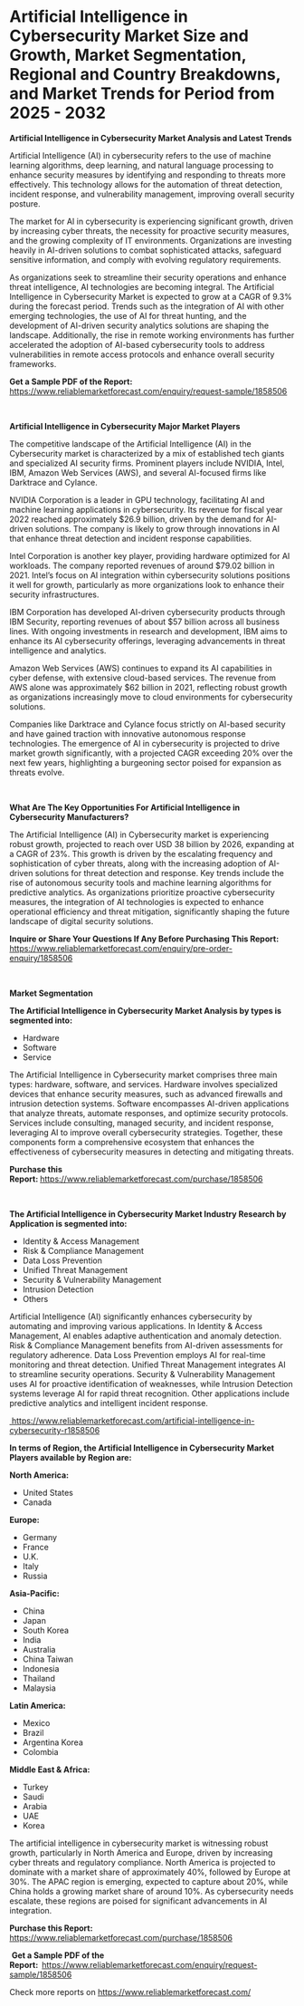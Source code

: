 <p><h1>Artificial Intelligence in Cybersecurity Market Size and Growth, Market Segmentation, Regional and Country Breakdowns, and Market Trends for Period from 2025 -  2032</h1></p><p><strong>Artificial Intelligence in Cybersecurity Market Analysis and Latest Trends</strong></p>
<p><p>Artificial Intelligence (AI) in cybersecurity refers to the use of machine learning algorithms, deep learning, and natural language processing to enhance security measures by identifying and responding to threats more effectively. This technology allows for the automation of threat detection, incident response, and vulnerability management, improving overall security posture. </p><p>The market for AI in cybersecurity is experiencing significant growth, driven by increasing cyber threats, the necessity for proactive security measures, and the growing complexity of IT environments. Organizations are investing heavily in AI-driven solutions to combat sophisticated attacks, safeguard sensitive information, and comply with evolving regulatory requirements. </p><p>As organizations seek to streamline their security operations and enhance threat intelligence, AI technologies are becoming integral. The Artificial Intelligence in Cybersecurity Market is expected to grow at a CAGR of 9.3% during the forecast period. Trends such as the integration of AI with other emerging technologies, the use of AI for threat hunting, and the development of AI-driven security analytics solutions are shaping the landscape. Additionally, the rise in remote working environments has further accelerated the adoption of AI-based cybersecurity tools to address vulnerabilities in remote access protocols and enhance overall security frameworks.</p></p>
<p><strong>Get a Sample PDF of the Report:&nbsp;</strong> <a href="https://www.reliablemarketforecast.com/enquiry/request-sample/1858506?utm_campaign=2732&utm_medium=2&utm_source=Github&utm_content=ia&utm_term=11032025&utm_id=artificial-intelligence-in-cybersecurity">https://www.reliablemarketforecast.com/enquiry/request-sample/1858506</a></p>
<p>&nbsp;</p>
<p><strong>Artificial Intelligence in Cybersecurity Major Market Players</strong></p>
<p><p>The competitive landscape of the Artificial Intelligence (AI) in the Cybersecurity market is characterized by a mix of established tech giants and specialized AI security firms. Prominent players include NVIDIA, Intel, IBM, Amazon Web Services (AWS), and several AI-focused firms like Darktrace and Cylance.</p><p>NVIDIA Corporation is a leader in GPU technology, facilitating AI and machine learning applications in cybersecurity. Its revenue for fiscal year 2022 reached approximately $26.9 billion, driven by the demand for AI-driven solutions. The company is likely to grow through innovations in AI that enhance threat detection and incident response capabilities.</p><p>Intel Corporation is another key player, providing hardware optimized for AI workloads. The company reported revenues of around $79.02 billion in 2021. Intel’s focus on AI integration within cybersecurity solutions positions it well for growth, particularly as more organizations look to enhance their security infrastructures.</p><p>IBM Corporation has developed AI-driven cybersecurity products through IBM Security, reporting revenues of about $57 billion across all business lines. With ongoing investments in research and development, IBM aims to enhance its AI cybersecurity offerings, leveraging advancements in threat intelligence and analytics.</p><p>Amazon Web Services (AWS) continues to expand its AI capabilities in cyber defense, with extensive cloud-based services. The revenue from AWS alone was approximately $62 billion in 2021, reflecting robust growth as organizations increasingly move to cloud environments for cybersecurity solutions.</p><p>Companies like Darktrace and Cylance focus strictly on AI-based security and have gained traction with innovative autonomous response technologies. The emergence of AI in cybersecurity is projected to drive market growth significantly, with a projected CAGR exceeding 20% over the next few years, highlighting a burgeoning sector poised for expansion as threats evolve.</p></p>
<p>&nbsp;</p>
<p><strong>What Are The Key Opportunities For Artificial Intelligence in Cybersecurity Manufacturers?</strong></p>
<p><p>The Artificial Intelligence (AI) in Cybersecurity market is experiencing robust growth, projected to reach over USD 38 billion by 2026, expanding at a CAGR of 23%. This growth is driven by the escalating frequency and sophistication of cyber threats, along with the increasing adoption of AI-driven solutions for threat detection and response. Key trends include the rise of autonomous security tools and machine learning algorithms for predictive analytics. As organizations prioritize proactive cybersecurity measures, the integration of AI technologies is expected to enhance operational efficiency and threat mitigation, significantly shaping the future landscape of digital security solutions.</p></p>
<p><strong>Inquire or Share Your Questions If Any Before Purchasing This Report:</strong> <a href="https://www.reliablemarketforecast.com/enquiry/pre-order-enquiry/1858506?utm_campaign=2732&utm_medium=2&utm_source=Github&utm_content=ia&utm_term=11032025&utm_id=artificial-intelligence-in-cybersecurity">https://www.reliablemarketforecast.com/enquiry/pre-order-enquiry/1858506</a></p>
<p>&nbsp;</p>
<p><strong>Market Segmentation</strong></p>
<p><strong>The Artificial Intelligence in Cybersecurity Market Analysis by types is segmented into:</strong></p>
<p><ul><li>Hardware</li><li>Software</li><li>Service</li></ul></p>
<p><p>The Artificial Intelligence in Cybersecurity market comprises three main types: hardware, software, and services. Hardware involves specialized devices that enhance security measures, such as advanced firewalls and intrusion detection systems. Software encompasses AI-driven applications that analyze threats, automate responses, and optimize security protocols. Services include consulting, managed security, and incident response, leveraging AI to improve overall cybersecurity strategies. Together, these components form a comprehensive ecosystem that enhances the effectiveness of cybersecurity measures in detecting and mitigating threats.</p></p>
<p><strong>Purchase this Report:&nbsp;</strong><a href="https://www.reliablemarketforecast.com/purchase/1858506?utm_campaign=2732&utm_medium=2&utm_source=Github&utm_content=ia&utm_term=11032025&utm_id=artificial-intelligence-in-cybersecurity">https://www.reliablemarketforecast.com/purchase/1858506</a></p>
<p>&nbsp;</p>
<p><strong>The Artificial Intelligence in Cybersecurity Market Industry Research by Application is segmented into:</strong></p>
<p><ul><li>Identity & Access Management</li><li>Risk & Compliance Management</li><li>Data Loss Prevention</li><li>Unified Threat Management</li><li>Security & Vulnerability Management</li><li>Intrusion Detection</li><li>Others</li></ul></p>
<p><p>Artificial Intelligence (AI) significantly enhances cybersecurity by automating and improving various applications. In Identity & Access Management, AI enables adaptive authentication and anomaly detection. Risk & Compliance Management benefits from AI-driven assessments for regulatory adherence. Data Loss Prevention employs AI for real-time monitoring and threat detection. Unified Threat Management integrates AI to streamline security operations. Security & Vulnerability Management uses AI for proactive identification of weaknesses, while Intrusion Detection systems leverage AI for rapid threat recognition. Other applications include predictive analytics and intelligent incident response.</p></p>
<p><a href="https://www.reliablemarketforecast.com/artificial-intelligence-in-cybersecurity-r1858506?utm_campaign=2732&utm_medium=2&utm_source=Github&utm_content=ia&utm_term=11032025&utm_id=artificial-intelligence-in-cybersecurity">&nbsp;https://www.reliablemarketforecast.com/artificial-intelligence-in-cybersecurity-r1858506</a></p>
<p><strong>In terms of Region, the Artificial Intelligence in Cybersecurity Market Players available by Region are:</strong></p>
<p>
    <p> <strong> North America: </strong>
        <ul>
            <li>United States</li>
            <li>Canada</li>
        </ul>
        </p> 
    <p> <strong> Europe: </strong>
        <ul>
            <li>Germany</li>
            <li>France</li>
            <li>U.K.</li>
            <li>Italy</li>
            <li>Russia</li>
        </ul>
        </p> 
    <p> <strong> Asia-Pacific: </strong>
        <ul>
            <li>China</li>
            <li>Japan</li>
            <li>South Korea</li>
            <li>India</li>
            <li>Australia</li>
            <li>China Taiwan</li>
            <li>Indonesia</li>
            <li>Thailand</li>
            <li>Malaysia</li>
        </ul>
        </p> 
    <p> <strong> Latin America: </strong>
        <ul>
            <li>Mexico</li>
            <li>Brazil</li>
            <li>Argentina Korea</li>
            <li>Colombia</li>
        </ul>
        </p> 
    <p> <strong> Middle East & Africa: </strong>
        <ul>
            <li>Turkey</li>
            <li>Saudi</li>
            <li>Arabia</li>
            <li>UAE</li>
            <li>Korea</li>
        </ul>
    </p>
    </p>
<p><p>The artificial intelligence in cybersecurity market is witnessing robust growth, particularly in North America and Europe, driven by increasing cyber threats and regulatory compliance. North America is projected to dominate with a market share of approximately 40%, followed by Europe at 30%. The APAC region is emerging, expected to capture about 20%, while China holds a growing market share of around 10%. As cybersecurity needs escalate, these regions are poised for significant advancements in AI integration.</p></p>
<p><strong>Purchase this Report: </strong><a href="https://www.reliablemarketforecast.com/purchase/1858506?utm_campaign=2732&utm_medium=2&utm_source=Github&utm_content=ia&utm_term=11032025&utm_id=artificial-intelligence-in-cybersecurity">https://www.reliablemarketforecast.com/purchase/1858506</a></p>
<p>&nbsp;<strong>Get a Sample PDF of the Report:&nbsp;&nbsp;</strong><a href="https://www.reliablemarketforecast.com/enquiry/request-sample/1858506?utm_campaign=2732&utm_medium=2&utm_source=Github&utm_content=ia&utm_term=11032025&utm_id=artificial-intelligence-in-cybersecurity">https://www.reliablemarketforecast.com/enquiry/request-sample/1858506</a></p>
<p><strong></strong></p>
<p>Check more reports on <a href="https://www.reliablemarketforecast.com/?utm_campaign=2732&utm_medium=2&utm_source=Github&utm_content=ia&utm_term=11032025&utm_id=artificial-intelligence-in-cybersecurity">https://www.reliablemarketforecast.com/</a></p>